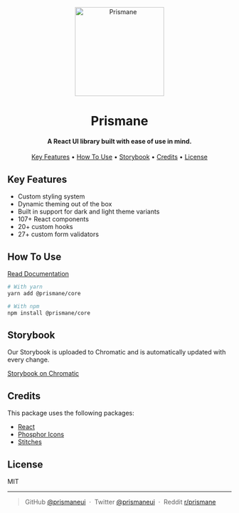 <p align="center">
  <img src="https://www.prismane.io/profile_picture.png" alt="Prismane" width="200">
</p>
<h1 align="center">  
  Prismane
  <br>
</h1>

<h4 align="center">A React UI library built with ease of use in mind.</h4>

<p align="center">
  <a href="#key-features">Key Features</a> •
  <a href="#how-to-use">How To Use</a> •
  <a href="#storybook">Storybook</a> •
  <a href="#credits">Credits</a> •
  <a href="#license">License</a>
</p>

## Key Features

- Custom styling system
- Dynamic theming out of the box
- Built in support for dark and light theme variants
- 107+ React components
- 20+ custom hooks
- 27+ custom form validators

## How To Use

[Read Documentation](https://prismane.io)

```bash
# With yarn
yarn add @prismane/core

# With npm
npm install @prismane/core
```

## Storybook

Our Storybook is uploaded to Chromatic and is automatically updated with every change.

[Storybook on Chromatic](https://master--64c0fd7432b79714c11e2b24.chromatic.com/)

## Credits

This package uses the following packages:

- [React](https://reactjs.org)
- [Phosphor Icons](https://phosphoricons.com/)
- [Stitches](https://stitches.dev/)

## License

MIT

---

> GitHub [@prismaneui](https://github.com/prismaneui) &nbsp;&middot;&nbsp;
> Twitter [@prismaneui](https://twitter.com/prismaneui) &nbsp;&middot;&nbsp;
> Reddit [r/prismane](https://www.reddit.com/r/prismane/)
